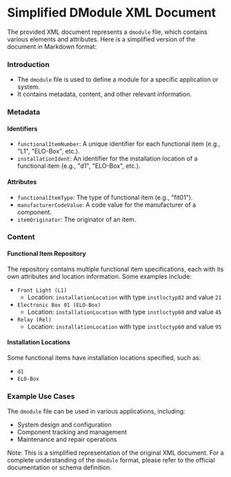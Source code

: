Simplified DModule XML Document
=====================================

The provided XML document represents a `dmodule` file, which contains various elements and attributes. Here is a simplified version of the document in Markdown format:

### Introduction

* The `dmodule` file is used to define a module for a specific application or system.
* It contains metadata, content, and other relevant information.

### Metadata
#### Identifiers

* `functionalItemNumber`: A unique identifier for each functional item (e.g., "L1", "ELO-Box", etc.).
* `installationIdent`: An identifier for the installation location of a functional item (e.g., "d1", "ELO-Box", etc.).

#### Attributes

* `functionalItemType`: The type of functional item (e.g., "fit01").
* `manufacturerCodeValue`: A code value for the manufacturer of a component.
* `itemOriginator`: The originator of an item.

### Content
#### Functional Item Repository

The repository contains multiple functional item specifications, each with its own attributes and location information. Some examples include:

* `Front Light (L1)`
	+ Location: `installationLocation` with type `instloctyp02` and value `21`
* `Electronic Box 01 (ELO-Box)`
	+ Location: `installationLocation` with type `instloctyp60` and value `45`
* `Relay (Rel)`
	+ Location: `installationLocation` with type `instloctyp60` and value `95`

#### Installation Locations

Some functional items have installation locations specified, such as:

* `d1`
* `ELO-Box`

### Example Use Cases

The `dmodule` file can be used in various applications, including:

* System design and configuration
* Component tracking and management
* Maintenance and repair operations

Note: This is a simplified representation of the original XML document. For a complete understanding of the `dmodule` format, please refer to the official documentation or schema definition.